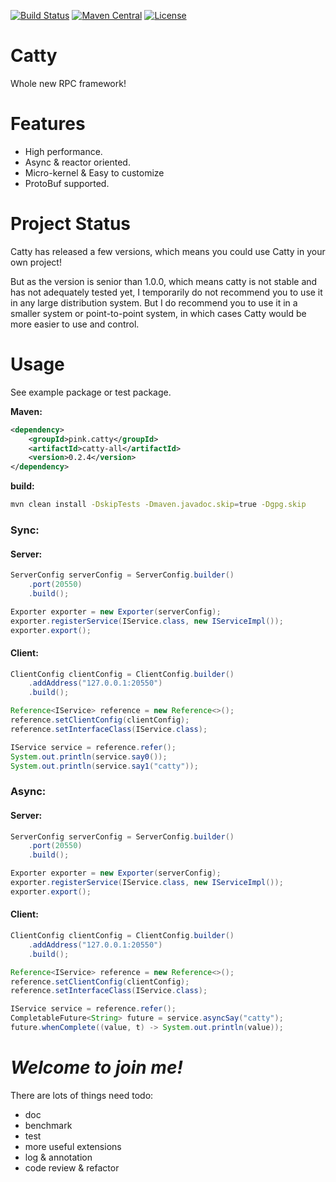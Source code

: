 [![Build Status](https://www.travis-ci.com/zhengrenjie/catty.svg?branch=master)](https://www.travis-ci.com/zhengrenjie/catty)
[![Maven Central](https://maven-badges.herokuapp.com/maven-central/pink.catty/catty-all/badge.svg)](https://maven-badges.herokuapp.com/maven-central/pink.catty/catty-all)
[![License](https://img.shields.io/badge/License-Apache%202.0-blue.svg)](https://opensource.org/licenses/Apache-2.0)

# Catty
Whole new RPC framework!

# Features
* High performance.
* Async & reactor oriented.
* Micro-kernel & Easy to customize
* ProtoBuf supported.

# Project Status
Catty has released a few versions, which means you could use Catty in your own project!

But as the version is senior than 1.0.0, which means catty is not stable and has not adequately 
tested yet, I temporarily do not recommend you to use it in any large distribution system. But I do 
recommend you to use it in a smaller system or point-to-point system, in which cases Catty would 
be more easier to use and control.

# Usage
See example package or test package.

**Maven:**
```xml
<dependency>
    <groupId>pink.catty</groupId>
    <artifactId>catty-all</artifactId>
    <version>0.2.4</version>
</dependency>
```

**build:**
```bash
mvn clean install -DskipTests -Dmaven.javadoc.skip=true -Dgpg.skip
```

### Sync:
#### Server:
```java
ServerConfig serverConfig = ServerConfig.builder()
    .port(20550)
    .build();

Exporter exporter = new Exporter(serverConfig);
exporter.registerService(IService.class, new IServiceImpl());
exporter.export();

```
#### Client:
```java
ClientConfig clientConfig = ClientConfig.builder()
    .addAddress("127.0.0.1:20550")
    .build();

Reference<IService> reference = new Reference<>();
reference.setClientConfig(clientConfig);
reference.setInterfaceClass(IService.class);

IService service = reference.refer();
System.out.println(service.say0());
System.out.println(service.say1("catty"));

```
### Async:
#### Server:
```java
ServerConfig serverConfig = ServerConfig.builder()
    .port(20550)
    .build();

Exporter exporter = new Exporter(serverConfig);
exporter.registerService(IService.class, new IServiceImpl());
exporter.export();
```
#### Client:
```java
ClientConfig clientConfig = ClientConfig.builder()
    .addAddress("127.0.0.1:20550")
    .build();

Reference<IService> reference = new Reference<>();
reference.setClientConfig(clientConfig);
reference.setInterfaceClass(IService.class);

IService service = reference.refer();
CompletableFuture<String> future = service.asyncSay("catty");
future.whenComplete((value, t) -> System.out.println(value));
```

# *Welcome to join me!*
There are lots of things need todo:
* doc
* benchmark
* test
* more useful extensions
* log & annotation
* code review & refactor
